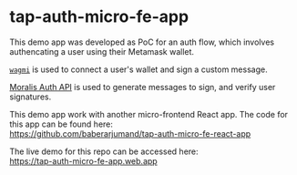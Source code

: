 # tap-auth-micro-fe-app

This demo app was developed as PoC for an auth flow, which involves authencating a user using their Metamask wallet.

[`wagmi`](https://wagmi.sh/) is used to connect a user's wallet and sign a custom message.

[Moralis Auth API](https://docs.moralis.io/reference/auth-api-overview) is used to generate messages to sign, and verify user signatures.

This demo app work with another micro-frontend React app. The code for this app can be found here:<br>
https://github.com/baberarjumand/tap-auth-micro-fe-react-app

The live demo for this repo can be accessed here:<br>
https://tap-auth-micro-fe-app.web.app
